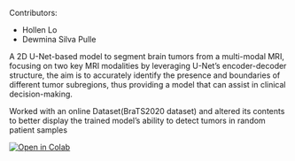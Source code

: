 Contributors:
- Hollen Lo
- Dewmina Silva Pulle
  
A 2D U-Net-based model to segment brain tumors from a multi-modal MRI, focusing on two
key MRI modalities by leveraging U-Net’s encoder-decoder structure, the aim is to accurately
identify the presence and boundaries of different tumor subregions, thus providing a model
that can assist in clinical decision-making.

Worked with an online Dataset(BraTS2020 dataset) and altered its contents to better
display the trained model’s ability to detect tumors in random patient samples


[![Open in Colab](https://colab.research.google.com/assets/colab-badge.svg)](https://github.com/hollen789/U-Net-Brain-Tumor-Detection/blob/main/COMP3106_finalproj.ipynb)
